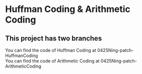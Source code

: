 # Huffman Coding & Arithmetic Coding

## This project has two branches

You can find the code of Huffman Coding at 0425Ning-patch-HuffmanCoding <br />
You can find the code of Arithmetic Coding at 0425Ning-patch-ArithmeticCoding <br />

<br />
